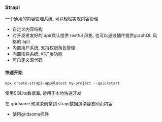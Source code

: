 ### Strapi

一个通用的内容管理系统, 可以轻松实现内容管理

- 自定义内容结构
- 对开发者友好的 api(默认提供 restful 风格, 也可以通过插件提供graphQL 风格的 api)
- 内置用户系统, 支持权限角色管理
- 内置插件系统, 可扩展功能
- 可自定义源代码

#### 快速开始

```shell
npx create-strapi-app@latest my-project --quickstart
```

使用SQLite数据库, 适用于本地快速开发



在 gridsome 预渲染前拿到 strapi数据渲染静态网页内容

- 使用gridsome插件